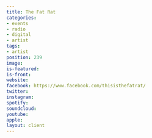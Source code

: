 ```yaml
---
title: The Fat Rat
categories:
- events
- radio
- digital
- artist
tags:
- artist
position: 239
image: 
is-featured: 
is-front: 
website: 
facebook: https://www.facebook.com/thisisthefatrat/
twitter: 
instagram: 
spotify: 
soundcloud: 
youtube: 
apple: 
layout: client
---
```


